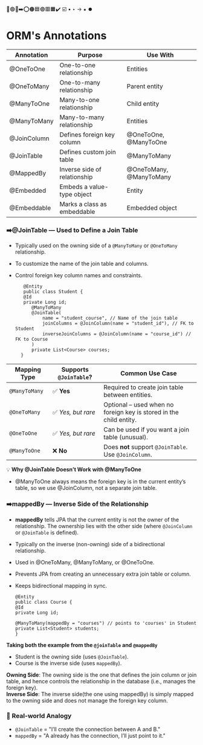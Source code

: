 🔵🟢🔴➡️⭕🟠🟦🟣🟥🟧✔️ ☑️ • ‣ → ⁕ ⏺️

# ORM's Annotations

| Annotation  | Purpose                      | Use With                |
| ----------- | ---------------------------- | ----------------------- |
| @OneToOne   | One-to-one relationship      | Entities                |
| @OneToMany  | One-to-many relationship     | Parent entity           |
| @ManyToOne  | Many-to-one relationship     | Child entity            |
| @ManyToMany | Many-to-many relationship    | Entities                |
| @JoinColumn | Defines foreign key column   | @OneToOne, @ManyToOne   |
| @JoinTable  | Defines custom join table    | @ManyToMany             |
| @MappedBy   | Inverse side of relationship | @OneToMany, @ManyToMany |
| @Embedded   | Embeds a value-type object   | Entity                  |
| @Embeddable | Marks a class as embeddable  | Embedded object         |

### ➡️@JoinTable — Used to Define a Join Table

- Typically used on the owning side of a `@ManyToMany` or `@OneToMany` relationship.
- To customize the name of the join table and columns.
- Control foreign key column names and constraints.

         @Entity
         public class Student {
         @Id
         private Long id;
            @ManyToMany
            @JoinTable(
                name = "student_course", // Name of the join table
                joinColumns = @JoinColumn(name = "student_id"), // FK to Student
                inverseJoinColumns = @JoinColumn(name = "course_id") // FK to Course
            )
            private List<Course> courses;
        }

| Mapping Type  | Supports `@JoinTable`? | Common Use Case                                                    |
| ------------- | ---------------------- | ------------------------------------------------------------------ |
| `@ManyToMany` | ✅ **Yes**             | Required to create join table between entities.                    |
| `@OneToMany`  | ✅ _Yes, but rare_     | Optional – used when no foreign key is stored in the child entity. |
| `@OneToOne`   | ✅ _Yes, but rare_     | Can be used if you want a join table (unusual).                    |
| `@ManyToOne`  | ❌ **No**              | Does **not** support `@JoinTable`. Use `@JoinColumn`.              |

💡 **Why @JoinTable Doesn’t Work with @ManyToOne**

- @ManyToOne always means the foreign key is in the current entity’s table, so we use @JoinColumn,
  not a separate join table.

### ➡️mappedBy — Inverse Side of the Relationship

- **mappedBy** tells JPA that the current entity is not the owner of the relationship. The ownership lies with
  the other side (where `@JoinColumn` or `@JoinTable` is defined).
- Typically on the inverse (non-owning) side of a bidirectional relationship.
- Used in @OneToMany, @ManyToMany, or @OneToOne.
- Prevents JPA from creating an unnecessary extra join table or column.
- Keeps bidirectional mapping in sync.

      @Entity
      public class Course {
      @Id
      private Long id;

      @ManyToMany(mappedBy = "courses") // points to 'courses' in Student
      private List<Student> students;
      }

**Taking both the example from the `@joinTable` and `@mappedBy`**

- Student is the owning side (uses `@JoinTable`).
- Course is the inverse side (uses `mappedBy`).

**Owning Side**: The owning side is the one that defines the join column or join table, and hence
controls the relationship in the database (i.e., manages the foreign key).  
**Inverse Side**: The inverse side(the one using mappedBy) is simply mapped to the owning side and does not
manage the foreign key column.

### 🔁 Real-world Analogy

- `@JoinTable` = "I’ll create the connection between A and B."
- `mappedBy` = "A already has the connection, I’ll just point to it."
